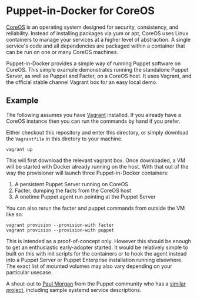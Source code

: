 # Puppet-in-Docker for CoreOS

[CoreOS](https://coreos.com/using-coreos/) is an operating system designed for
security, consistency, and reliability. Instead of installing packages via
yum or apt, CoreOS uses Linux containers to manage your services at a higher
level of abstraction. A single service's code and all dependencies are
packaged within a container that can be run on one or many CoreOS machines.

Puppet-in-Docker provides a simple way of running Puppet software on
CoreOS. This simple example demonstrates running the standalone Puppet
Server, as well as Puppet and Facter, on a CoreOS host. It uses Vagrant, and
the official stable channel Vagrant box for an easy local demo.

## Example

The following assumes you have [Vagrant](https://vagrantup.com)
installed. If you already have a CoreOS instance then you can run the
commands by hand if you prefer.

Either checkout this repository and enter this directory, or simply
download the `Vagrantfile` in this diretory to your machine.

```
vagrant up
```

This will first download the relevant vagrant box. Once downloaded, a VM
will be started with Docker already running on the host.  With that out
of the way the provisioner will launch three Puppet-in-Docker containers:

1. A persistent Puppet Server running on CoreOS
2. Facter, dumping the facts from the CoreOS host
3. A onetime Puppet agent run pointing at the Puppet Server

You can also rerun the facter and puppet commands from outside the VM
like so:

```
vagrant provision --provision-with facter
vagrant provision --provision-with puppet
```

This is intended as a proof-of-concept only. However this should be
enough to get an enthusiastic early-adopter started. It would be
relatively simple to built on this with init scripts for the containers
or to hook the agent instead into a Puppet Server or Puppet Enterprise
installation running elsewhere. The exact list of mounted volumes may
also vary depending on your particular usecase.

A shout-out to [Paul Morgan](https://github.com/jumanjiman) from the
Puppet community who has a [similar project](https://github.com/jumanjiman),
including sample systemd service descriptions.
